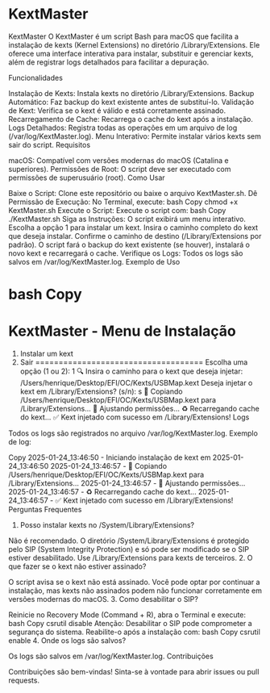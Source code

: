 # KextMaster

KextMaster
O KextMaster é um script Bash para macOS que facilita a instalação de kexts (Kernel Extensions) no diretório /Library/Extensions. Ele oferece uma interface interativa para instalar, substituir e gerenciar kexts, além de registrar logs detalhados para facilitar a depuração.

Funcionalidades

Instalação de Kexts: Instala kexts no diretório /Library/Extensions.
Backup Automático: Faz backup do kext existente antes de substituí-lo.
Validação de Kext: Verifica se o kext é válido e está corretamente assinado.
Recarregamento de Cache: Recarrega o cache do kext após a instalação.
Logs Detalhados: Registra todas as operações em um arquivo de log (/var/log/KextMaster.log).
Menu Interativo: Permite instalar vários kexts sem sair do script.
Requisitos

macOS: Compatível com versões modernas do macOS (Catalina e superiores).
Permissões de Root: O script deve ser executado com permissões de superusuário (root).
Como Usar

Baixe o Script:
Clone este repositório ou baixe o arquivo KextMaster.sh.
Dê Permissão de Execução:
No Terminal, execute:
bash
Copy
chmod +x KextMaster.sh
Execute o Script:
Execute o script com:
bash
Copy
./KextMaster.sh
Siga as Instruções:
O script exibirá um menu interativo. Escolha a opção 1 para instalar um kext.
Insira o caminho completo do kext que deseja instalar.
Confirme o caminho de destino (/Library/Extensions por padrão).
O script fará o backup do kext existente (se houver), instalará o novo kext e recarregará o cache.
Verifique os Logs:
Todos os logs são salvos em /var/log/KextMaster.log.
Exemplo de Uso

bash
Copy
====================================
KextMaster - Menu de Instalação
====================================
1. Instalar um kext
2. Sair
====================================
Escolha uma opção (1 ou 2): 1
🔍 Insira o caminho para o kext que deseja injetar: /Users/henrique/Desktop/EFI/OC/Kexts/USBMap.kext
Deseja injetar o kext em /Library/Extensions? (s/n): s
📂 Copiando /Users/henrique/Desktop/EFI/OC/Kexts/USBMap.kext para /Library/Extensions...
🔧 Ajustando permissões...
♻️ Recarregando cache do kext...
✅ Kext injetado com sucesso em /Library/Extensions!
Logs

Todos os logs são registrados no arquivo /var/log/KextMaster.log. Exemplo de log:

Copy
2025-01-24_13:46:50 - Iniciando instalação de kext em 2025-01-24_13:46:50
2025-01-24_13:46:57 - 📂 Copiando /Users/henrique/Desktop/EFI/OC/Kexts/USBMap.kext para /Library/Extensions...
2025-01-24_13:46:57 - 🔧 Ajustando permissões...
2025-01-24_13:46:57 - ♻️ Recarregando cache do kext...
2025-01-24_13:46:57 - ✅ Kext injetado com sucesso em /Library/Extensions!
Perguntas Frequentes

1. Posso instalar kexts no /System/Library/Extensions?

Não é recomendado. O diretório /System/Library/Extensions é protegido pelo SIP (System Integrity Protection) e só pode ser modificado se o SIP estiver desabilitado. Use /Library/Extensions para kexts de terceiros.
2. O que fazer se o kext não estiver assinado?

O script avisa se o kext não está assinado. Você pode optar por continuar a instalação, mas kexts não assinados podem não funcionar corretamente em versões modernas do macOS.
3. Como desabilitar o SIP?

Reinicie no Recovery Mode (Command + R), abra o Terminal e execute:
bash
Copy
csrutil disable
Atenção: Desabilitar o SIP pode comprometer a segurança do sistema. Reabilite-o após a instalação com:
bash
Copy
csrutil enable
4. Onde os logs são salvos?

Os logs são salvos em /var/log/KextMaster.log.
Contribuições

Contribuições são bem-vindas! Sinta-se à vontade para abrir issues ou pull requests.

